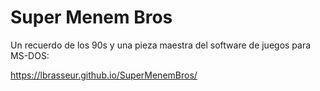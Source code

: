 # Super Menem Bros
Un recuerdo de los 90s y una pieza maestra del software de juegos para MS-DOS:

https://lbrasseur.github.io/SuperMenemBros/